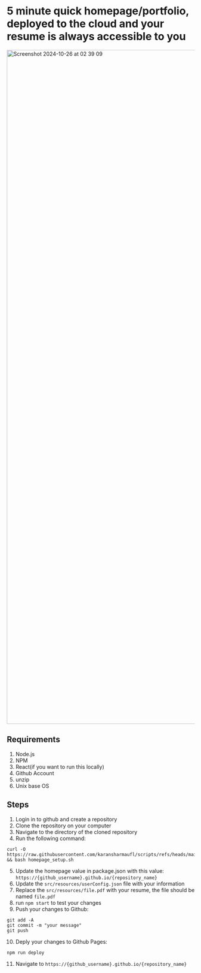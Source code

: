 # 5 minute quick homepage/portfolio, deployed to the cloud and your resume is always accessible to you
<img width="1800" alt="Screenshot 2024-10-26 at 02 39 09" src="https://github.com/user-attachments/assets/c40050f6-780b-4af0-8598-93deb0f7f373">

## Requirements
1. Node.js
2. NPM
3. React(if you want to run this locally)
4. Github Account
5. unzip
6. Unix base OS


## Steps
1. Login in to github and create a repository 
2. Clone the repository on your computer
3. Navigate to the directory of the cloned repository
4. Run the following command:
```
curl -O https://raw.githubusercontent.com/karansharmaufl/scripts/refs/heads/main/setup/homepage_setup.sh && bash homepage_setup.sh 
```
5. Update the homepage value in package.json with this value:
`https://{github_username}.github.io/{repository_name}`
6. Update the `src/resources/userConfig.json` file with your information
7. Replace the `src/resources/file.pdf` with your resume, the file should be named `file.pdf`
8. run ```npm start``` to test your changes
9. Push your changes to Github:
```
git add -A
git commit -m "your message"
git push
```
10. Deply your changes to Github Pages:
```
npm run deploy
```
11. Navigate to `https://{github_username}.github.io/{repository_name}`
